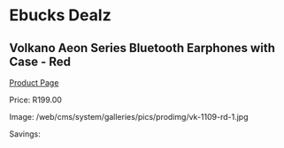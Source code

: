 
# Ebucks Dealz
## Volkano Aeon Series Bluetooth Earphones with Case - Red
[Product Page](https://www.ebucks.com/web/shop/productSelected.do?prodId=1196601273&catId=714972256)

Price: R199.00

Image: /web/cms/system/galleries/pics/prodimg/vk-1109-rd-1.jpg

Savings: 


	